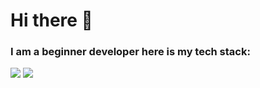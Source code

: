 # Hi there 👋

### I am a beginner developer here is my tech stack:

<img src="https://img.shields.io/badge/Unity-black?style=for-the-badge&logo=Unity&logoColor=white"/> <img src="https://img.shields.io/badge/dotnet-black?style=for-the-badge&logo=dotnet&logoColor=white"/>

